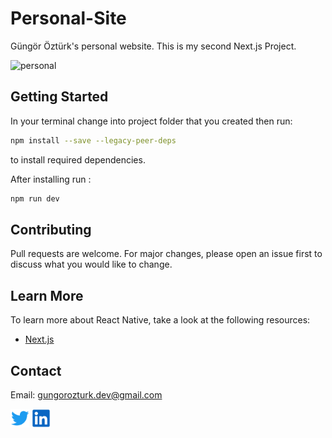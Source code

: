 # Personal-Site

Güngör Öztürk's personal website. This is my second Next.js Project.

![personal](https://i.hizliresim.com/1urkUI.png)

## Getting Started

In your terminal change into project folder that you created then run:
```bash
npm install --save --legacy-peer-deps
```
to install required dependencies.

After installing run :
```bash
npm run dev
```

## Contributing
Pull requests are welcome. For major changes, please open an issue first to discuss what you would like to change.

## Learn More
To learn more about React Native, take a look at the following resources:
- [Next.js](https://nextjs.org/docs)

## Contact
Email: gungorozturk.dev@gmail.com
<p align="left">
<a href="https://twitter.com/ozturkkgungorr" target="blank"><img align="center" src="https://github.com/gngrozturk/gngrozturk/blob/master/tw.svg" height="30" width="30" /></a>
<a href="https://linkedin.com/in/güngör-öztürk" target="blank"><img align="center" src="https://github.com/gngrozturk/gngrozturk/blob/master/in.svg" alt="güngör-öztürk" height="30" width="30" /></a>
</p>
